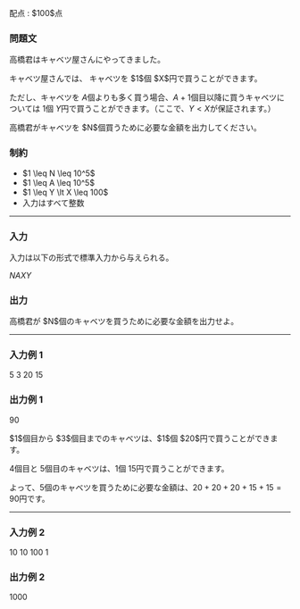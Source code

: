 
<div>

<span>

<span>

<p>
配点 : $100$点
</p>

<div>

<section>

### **問題文**

<p>
高橋君はキャベツ屋さんにやってきました。
</p>

<p>
キャベツ屋さんでは、 キャベツを $1$個 $X$円で買うことができます。

ただし、キャベツを $A$個よりも多く買う場合、$A+1$個目以降に買うキャベツについては $1$個 $Y$円で買うことができます。（ここで、$Y \lt X$が保証されます。）
</p>

<p>
高橋君がキャベツを $N$個買うために必要な金額を出力してください。
</p>

</section>

</div>

<div>

<section>

### **制約**

<ul>

<li>
$1 \leq N \leq 10^5$
</li>

<li>
$1 \leq A \leq 10^5$
</li>

<li>
$1 \leq Y \lt X \leq 100$
</li>

<li>
入力はすべて整数
</li>

</ul>

</section>

</div>

---

<div>

<div>

<section>

### **入力**

<p>
入力は以下の形式で標準入力から与えられる。
</p>

<div>

$N$$A$$X$$Y$
</div>

</section>

</div>

<div>

<section>

### **出力**

<p>
高橋君が $N$個のキャベツを買うために必要な金額を出力せよ。
</p>

</section>

</div>

</div>

---

<div>

<section>

### **入力例 1**

<div>

5 3 20 15

</div>

</section>

</div>

<div>

<section>

### **出力例 1**

<div>

90

</div>

<p>
$1$個目から $3$個目までのキャベツは、$1$個 $20$円で買うことができます。

$4$個目と $5$個目のキャベツは、$1$個 $15$円で買うことができます。

よって、$5$個のキャベツを買うために必要な金額は、$20+20+20+15+15 = 90$円です。
</p>

</section>

</div>

---

<div>

<section>

### **入力例 2**

<div>

10 10 100 1

</div>

</section>

</div>

<div>

<section>

### **出力例 2**

<div>

1000

</div>

</section>

</div>

</span>

</span>

</div>
